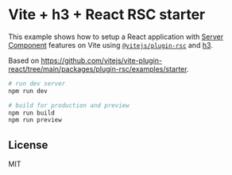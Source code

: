 # Vite + h3 + React RSC starter

This example shows how to setup a React application with [Server Component](https://react.dev/reference/rsc/server-components) features on Vite using [`@vitejs/plugin-rsc`](https://github.com/vitejs/vite-plugin-react/tree/main/packages/plugin-rsc) and [h3](https://github.com/h3js/h3).

Based on https://github.com/vitejs/vite-plugin-react/tree/main/packages/plugin-rsc/examples/starter.

```sh
# run dev server
npm run dev

# build for production and preview
npm run build
npm run preview
```

## License
MIT
